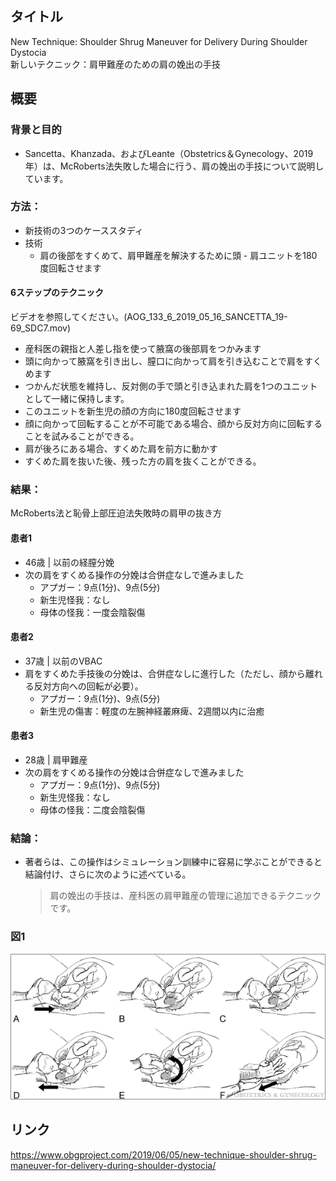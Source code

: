## タイトル
New Technique: Shoulder Shrug Maneuver for Delivery During Shoulder Dystocia  
新しいテクニック：肩甲難産のための肩の娩出の手技

## 概要
### 背景と目的
* Sancetta、Khanzada、およびLeante（Obstetrics＆Gynecology、2019年）は、McRoberts法失敗した場合に行う、肩の娩出の手技について説明しています。
### 方法：
* 新技術の3つのケーススタディ
* 技術
  * 肩の後部をすくめて、肩甲難産を解決するために頭 - 肩ユニットを180度回転させます
#### 6ステップのテクニック
ビデオを参照してください。(AOG_133_6_2019_05_16_SANCETTA_19-69_SDC7.mov)  
* 産科医の親指と人差し指を使って腋窩の後部肩をつかみます
* 頭に向かって腋窩を引き出し、膣口に向かって肩を引き込むことで肩をすくめます
* つかんだ状態を維持し、反対側の手で頭と引き込まれた肩を1つのユニットとして一緒に保持します。
* このユニットを新生児の顔の方向に180度回転させます
* 顔に向かって回転することが不可能である場合、顔から反対方向に回転することを試みることができる。
* 肩が後ろにある場合、すくめた肩を前方に動かす
* すくめた肩を抜いた後、残った方の肩を抜くことができる。
### 結果：
McRoberts法と恥骨上部圧迫法失敗時の肩甲の抜き方
#### 患者1
* 46歳 | 以前の経膣分娩
* 次の肩をすくめる操作の分娩は合併症なしで進みました
  * アプガー：9点(1分)、9点(5分)
  * 新生児怪我：なし
  * 母体の怪我：一度会陰裂傷
#### 患者2
* 37歳 | 以前のVBAC
* 肩をすくめた手技後の分娩は、合併症なしに進行した（ただし、顔から離れる反対方向への回転が必要）。
  * アプガー：9点(1分)、9点(5分)
  * 新生児の傷害：軽度の左腕神経叢麻痺、2週間以内に治癒  
#### 患者3
* 28歳 | 肩甲難産
* 次の肩をすくめる操作の分娩は合併症なしで進みました
  * アプガー：9点(1分)、9点(5分)
  * 新生児怪我：なし
  * 母体の怪我：二度会陰裂傷
### 結論：
* 著者らは、この操作はシミュレーション訓練中に容易に学ぶことができると結論付け、さらに次のように述べている。
  > 肩の娩出の手技は、産科医の肩甲難産の管理に追加できるテクニックです。

### 図1
![Figure.1](Shoulder_fig1.png)

## リンク
https://www.obgproject.com/2019/06/05/new-technique-shoulder-shrug-maneuver-for-delivery-during-shoulder-dystocia/
